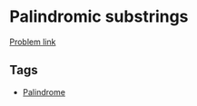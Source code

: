 # Palindromic substrings

[Problem link](https://leetcode.com/problems/palindromic-substrings)

## Tags

* [Palindrome](/README.md#Palindrome)
